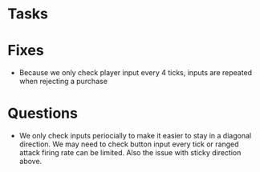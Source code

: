 # Tasks


# Fixes

- Because we only check player input every 4 ticks, inputs are repeated when rejecting a purchase

# Questions

- We only check inputs periocially to make it easier to stay in a diagonal direction. We may need to check button input every tick or ranged attack firing rate can be limited. Also the issue with sticky direction above.